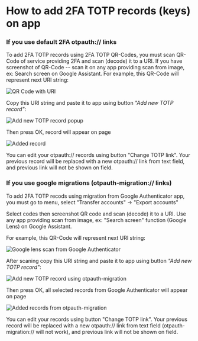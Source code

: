 # How to add 2FA TOTP records (keys) on app

### If you use default 2FA otpauth:// links

To add 2FA TOTP records using 2FA TOTP QR-Codes, you must scan QR-Code of service providing 2FA and scan (decode) it to a URI. If you have screenshot of QR-Code -- scan it on any app providing scan from image, ex: Search screen on Google Assistant. For example, this QR-Code will represent next URI string:

![QR Code with URI](image.png)

Copy this URI string and paste it to app using button *"Add new TOTP record"*:

![Add new TOTP record popup](image-2.png)

Then press OK, record will appear on page

![Added record](image-4.png)

You can edit your otpauth:// records using button "Change TOTP link". Your previous record will be replaced with a new otpauth:// link from text field, and previous link will not be shown on field.

### If you use google migrations (otpauth-migration:// links)

To add 2FA TOTP recods using migration from Google Authenticator app, you must go to menu, select "Transfer accounts" -> "Export accounts" 

Select codes then screenshot QR code and scan (decode) it to a URI. Use any app providing scan from image, ex: "Search screen" function (Google Lens) on Google Assistant.

For example, this QR-Code will represent next URI string:

![Google lens scan from Google Authenticator](image-5.png)

After scaning copy this URI string and paste it to app using button *"Add new TOTP record"*:

![Add new TOTP record using otpauth-migration](image-6.png)

Then press OK, all selected records from Google Authenticator will appear on page

![Added records from otpauth-migration](image-7.png)

You can edit your records using button "Change TOTP link". Your previous record will be replaced with a new otpauth:// link from text field (otpauth-migration:// will not work), and previous link will not be shown on field.
